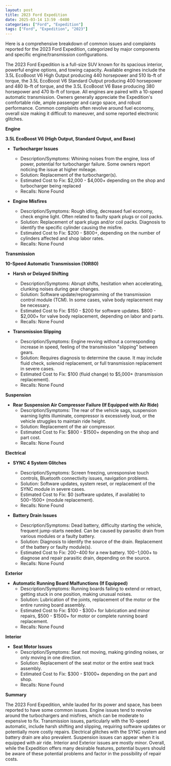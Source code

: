 ```yaml
---
layout: post
title: 2023 Ford Expedition
date: 2025-03-14 13:59 -0400
categories: ["Ford", "Expedition"]
tags: ["Ford", "Expedition", "2023"]
---
```

Here is a comprehensive breakdown of common issues and complaints reported for the 2023 Ford Expedition, categorized by major components and specific engine/transmission configurations.

The 2023 Ford Expedition is a full-size SUV known for its spacious interior, powerful engine options, and towing capacity. Available engines include the 3.5L EcoBoost V6 High Output producing 440 horsepower and 510 lb-ft of torque, the 3.5L EcoBoost V6 Standard Output producing 400 horsepower and 480 lb-ft of torque, and the 3.5L EcoBoost V6 Base producing 380 horsepower and 470 lb-ft of torque. All engines are paired with a 10-speed automatic transmission. Owners generally appreciate the Expedition's comfortable ride, ample passenger and cargo space, and robust performance. Common complaints often revolve around fuel economy, overall size making it difficult to maneuver, and some reported electronic glitches.

**Engine**

**3.5L EcoBoost V6 (High Output, Standard Output, and Base)**

*   **Turbocharger Issues**
    *   Description/Symptoms: Whining noises from the engine, loss of power, potential for turbocharger failure. Some owners report noticing the issue at higher mileage.
    *   Solution: Replacement of the turbocharger(s).
    *   Estimated Cost to Fix: $2,000 - $4,000+ depending on the shop and turbocharger being replaced
    *   Recalls: None Found

*   **Engine Misfires**
    *   Description/Symptoms: Rough idling, decreased fuel economy, check engine light. Often related to faulty spark plugs or coil packs.
    *   Solution: Replacement of spark plugs and/or coil packs. Diagnosis to identify the specific cylinder causing the misfire.
    *   Estimated Cost to Fix: $200 - $800+, depending on the number of cylinders affected and shop labor rates.
    *   Recalls: None Found

**Transmission**

**10-Speed Automatic Transmission (10R80)**

*   **Harsh or Delayed Shifting**
    *   Description/Symptoms: Abrupt shifts, hesitation when accelerating, clunking noises during gear changes.
    *   Solution: Software update/reprogramming of the transmission control module (TCM). In some cases, valve body replacement may be necessary.
    *   Estimated Cost to Fix: $150 - $200 for software updates. $800 - $2,000+ for valve body replacement, depending on labor and parts.
    *   Recalls: None Found

*   **Transmission Slipping**
    *   Description/Symptoms: Engine revving without a corresponding increase in speed, feeling of the transmission "slipping" between gears.
    *   Solution: Requires diagnosis to determine the cause. It may include fluid check, solenoid replacement, or full transmission replacement in severe cases.
    *   Estimated Cost to Fix: $100 (fluid change) to $5,000+ (transmission replacement).
    *   Recalls: None Found

**Suspension**

*   **Rear Suspension Air Compressor Failure (If Equipped with Air Ride)**
    *   Description/Symptoms: The rear of the vehicle sags, suspension warning lights illuminate, compressor is excessively loud, or the vehicle struggles to maintain ride height.
    *   Solution: Replacement of the air compressor.
    *   Estimated Cost to Fix: $800 - $1500+ depending on the shop and part cost.
    *   Recalls: None Found

**Electrical**

*   **SYNC 4 System Glitches**
    *   Description/Symptoms: Screen freezing, unresponsive touch controls, Bluetooth connectivity issues, navigation problems.
    *   Solution: Software updates, system reset, or replacement of the SYNC module in severe cases.
    *   Estimated Cost to Fix: $0 (software updates, if available) to $500-$1500+ (module replacement).
    *   Recalls: None Found

*   **Battery Drain Issues**
    *   Description/Symptoms: Dead battery, difficulty starting the vehicle, frequent jump-starts needed. Can be caused by parasitic drain from various modules or a faulty battery.
    *   Solution: Diagnosis to identify the source of the drain. Replacement of the battery or faulty module(s).
    *   Estimated Cost to Fix: $200-$400 for a new battery. $100-$1,000+ to diagnose and repair parasitic drain, depending on the source.
    *   Recalls: None Found

**Exterior**

*   **Automatic Running Board Malfunctions (If Equipped)**
    *   Description/Symptoms: Running boards failing to extend or retract, getting stuck in one position, making unusual noises.
    *   Solution: Lubrication of the joints, replacement of the motor or the entire running board assembly.
    *   Estimated Cost to Fix: $100 - $300+ for lubrication and minor repairs, $500 - $1500+ for motor or complete running board replacement.
    *   Recalls: None Found

**Interior**

*   **Seat Motor Issues**
    *   Description/Symptoms: Seat not moving, making grinding noises, or only moving in one direction.
    *   Solution: Replacement of the seat motor or the entire seat track assembly.
    *   Estimated Cost to Fix: $300 - $1000+ depending on the part and shop.
    *   Recalls: None Found

**Summary**

The 2023 Ford Expedition, while lauded for its power and space, has been reported to have some common issues. Engine issues tend to revolve around the turbochargers and misfires, which can be moderate to expensive to fix. Transmission issues, particularly with the 10-speed automatic, include harsh shifting and slipping, requiring software updates or potentially more costly repairs. Electrical glitches with the SYNC system and battery drain are also prevalent. Suspension issues can appear when it is equipped with air ride. Interior and Exterior issues are mostly minor. Overall, while the Expedition offers many desirable features, potential buyers should be aware of these potential problems and factor in the possibility of repair costs.

